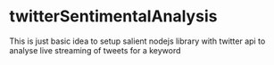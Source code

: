 # twitterSentimentalAnalysis
This is just basic idea to setup salient nodejs library with twitter api to analyse live streaming of tweets for a keyword
